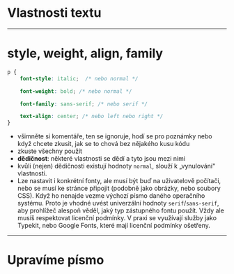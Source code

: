 <!-- .slide: data-state="c-slide-inter" -->

# Vlastnosti textu

----

# style, weight, align, family <!-- .element: class="c-sr-only" -->

```css
p {
	font-style: italic;  /* nebo normal */

	font-weight: bold; /* nebo normal */

	font-family: sans-serif; /* nebo serif */

	text-align: center; /* nebo left nebo right */
}
```
<!-- .element: class="c-text-sm stretch" contenteditable="true" -->

>>>
* všimněte si komentáře, ten se ignoruje, hodí se pro poznámky nebo když chcete zkusit, jak se to chová bez nějakého kusu kódu
* zkuste všechny použít
* **dědičnost**: některé vlastnosti se dědí a tyto jsou mezi nimi
* kvůli (nejen) dědičnosti existují hodnoty `normal`, slouží k „vynulování“ vlastnosti.
* Lze nastavit i konkrétní fonty, ale musí být buď na uživatelově počítači, nebo se musí ke stránce připojit (podobně jako obrázky, nebo soubory CSS). Když ho nenajde vezme výchozí písmo daného operačního systému. Proto je vhodné uvést univerzální hodnoty `serif`/`sans-serif`, aby prohlížeč alespoň věděl, jaký typ zástupného fontu použít. Vždy ale musíš respektovat licenční podmínky. V praxi se využívají služby jako Typekit, nebo Google Fonts, které mají licenční podmínky ošetřeny.

----

<!-- .slide: data-state="c-slide-task" -->

# Upravíme písmo
